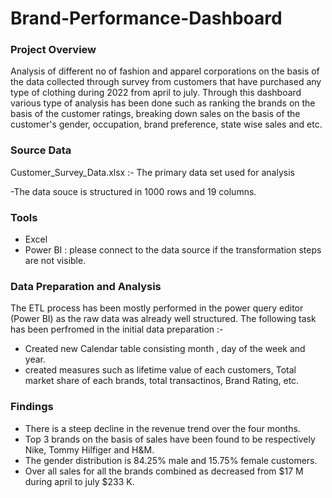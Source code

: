 # Brand-Performance-Dashboard

### Project Overview

Analysis of different no of fashion and apparel corporations on the basis of the data collected through survey from customers that have purchased any type of clothing during 2022 from april to july.
Through this dashboard various type of analysis has been done such as ranking the brands on the basis of the customer ratings, breaking down sales on the basis of the customer's gender, occupation, brand preference, state wise sales and etc.

### Source Data

Customer_Survey_Data.xlsx :- The primary data set used for analysis

-The data souce is structured in 1000 rows and 19 columns.

### Tools

- Excel
- Power BI : please connect to the data source if the transformation steps are not visible.

### Data Preparation and Analysis

The ETL process has been mostly performed in the power query editor (Power BI) as the raw data was already well structured.
The following task has been perfromed in the initial data preparation :- 
 - Created new Calendar table consisting month , day of the week and year.
 - created measures such as lifetime value of each customers, Total market share of each brands, total transactinos, Brand Rating, etc.

###  Findings

- There is a steep decline in the revenue trend over the four months.
- Top 3 brands on the basis of sales have been found to be respectively Nike, Tommy Hilfiger and H&M.
- The gender distribution is 84.25% male and 15.75% female customers.
- Over all sales for all the brands combined as decreased from $17 M during april to july $233 K.
  

